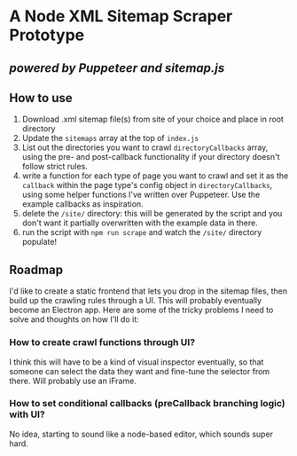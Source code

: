 # A Node XML Sitemap Scraper Prototype
*powered by Puppeteer and sitemap.js*
---
## How to use
1. Download .xml sitemap file(s) from site of your choice and place in root directory
2. Update the `sitemaps` array at the top of `index.js`
3. List out the directories you want to crawl `directoryCallbacks` array, using the pre- and post-callback functionality if your directory doesn't follow strict rules.
4. write a function for each type of page you want to crawl and set it as the `callback` within the page type's config object in `directoryCallbacks`, using some helper functions I've written over Puppeteer. Use the example callbacks as inspiration.
5. delete the `/site/` directory: this will be generated by the script and you don't want it partially overwritten with the example data in there.
6. run the script with `npm run scrape` and watch the `/site/` directory populate!

## Roadmap
I'd like to create a static frontend that lets you drop in the sitemap files, then build up the crawling rules through a UI. This will probably eventually become an Electron app. Here are some of the tricky problems I need to solve and thoughts on how I'll do it:

### How to create crawl functions through UI?
I think this will have to be a kind of visual inspector eventually, so that someone can select the data they want and fine-tune the selector from there. Will probably use an iFrame.

### How to set conditional callbacks (preCallback branching logic) with UI?
No idea, starting to sound like a node-based editor, which sounds super hard.